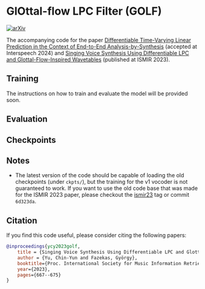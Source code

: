 # GlOttal-flow LPC Filter (GOLF)
[![arXiv](https://img.shields.io/badge/arXiv-2306.17252-00ff00.svg)](https://arxiv.org/abs/2306.17252)

The accompanying code for the paper [Differentiable Time-Varying Linear Prediction in the Context of End-to-End Analysis-by-Synthesis]() (accepted at Interspeech 2024) and [Singing Voice Synthesis Using Differentiable LPC and Glottal-Flow-Inspired Wavetables](https://zenodo.org/records/10265377) (published at ISMIR 2023).

## Training

The instructions on how to train and evaluate the model will be provided soon.

## Evaluation

## Checkpoints

## Notes

- The latest version of the code should be capable of loading the old checkpoints (under `ckpts/`), but the training for the v1 vocoder is not guaranteed to work. If you want to use the old code base that was made for the ISMIR 2023 paper, please checkout the [ismir23](https://github.com/yoyololicon/golf/releases/tag/ismir23) tag or commit `6d323da`.


## Citation

If you find this code useful, please consider citing the following papers:

```bibtex
@inproceedings{ycy2023golf,
	title = {Singing Voice Synthesis Using Differentiable LPC and Glottal-Flow-Inspired Wavetables},
	author = {Yu, Chin-Yun and Fazekas, György},
    booktitle={Proc. International Society for Music Information Retrieval},
    year={2023},
    pages={667--675}
}
```